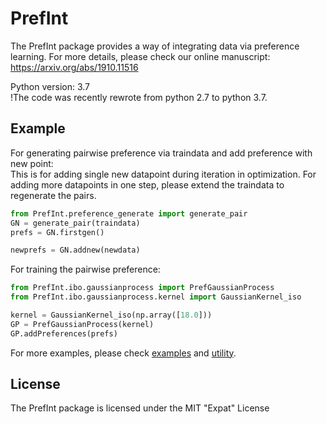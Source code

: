 # PrefInt
The PrefInt package provides a way of integrating data via preference learning. For more details, please check our online manuscript: https://arxiv.org/abs/1910.11516

Python version: 3.7   
!The code was recently rewrote from python 2.7 to python 3.7. 
## Example
For generating pairwise preference via traindata and add preference with new point:      
This is for adding single new datapoint during iteration in optimization. 
For adding more datapoints in one step, please extend the traindata to regenerate the pairs.

```python
from PrefInt.preference_generate import generate_pair
GN = generate_pair(traindata)
prefs = GN.firstgen()

newprefs = GN.addnew(newdata)
```
For training the pairwise preference:

```python
from PrefInt.ibo.gaussianprocess import PrefGaussianProcess
from PrefInt.ibo.gaussianprocess.kernel import GaussianKernel_iso

kernel = GaussianKernel_iso(np.array([18.0]))
GP = PrefGaussianProcess(kernel)
GP.addPreferences(prefs)
```
For more examples, please check [examples](https://github.com/tsudalab/PrefInt/tree/master/examples) and [utility](https://github.com/tsudalab/PrefInt/tree/master/PrefInt/utility).
## License
The PrefInt package is licensed under the MIT "Expat" License
